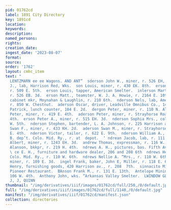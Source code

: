 ```yaml
---
pid: 01762cd
label: 1891 City Directory
key: 1891cd
location: 
keywords: 
description: 
named_persons: 
rights: 
creation_date: 
ingest_date: '2023-08-07'
format: 
source: 
order: '1762'
layout: cmhc_item
text: "                                                                      ARLES
  LENTZMARN ee ee Wagons. AND ANT”  sderson John W., miner, r. 526 EH, 3d.  erson
  J., lab, Harrison Red, Wks.  son Louis, miner, r. 430 EK. 8th.  erson Louis, miner,
  r. 509 E. 5th.  erson Louis, tapper, American Smelter.  inlerson Martin T., miner,
  r. 526 EB. 3d.  erson Matt., teamster, W. J. A. Howie, r. 2164 E. 10th.  ae Michael,
  cabinet mkr, Moynahan & Laughlin, r. 210 6th.  nderson Nels, lab, American Smelter,
  r. 850 W. Chestnut.  aderson Oscar, driver, Leadville Omnibus Co., 144 W. 4th.  mderson
  Patrick, lunch counter, 104 E. 2d.  dergon Peter, miner, r. 110 N. Alder.  anderson
  Peter, miner, r. 419 E. 4th.  aderson Peter, miner, r. Strayhorse Road, head E.
  4th.  erson Peter A., miner, r. 515 EH. 3d.  nderson Sophia Mrs., col’d, r. 1384
  W. 5th.  nderson Stephen, bartender, L. A. Johnson, r. 225 Harrison av.  iderson
  Swan F., miner, r. 433 KH. 2d.  aderson Swan M., miner, r. Strayhorse Road, head
  E. 4th.  nderson Victor, tailor, r. 622 E. 9th.  nderson William A., supt. B. &
  B. dep’t. Colo. Mid. Ry., r. at  depot.  ‘ ndrean Jacob, lab, r. 111 Oak.  ndreen
  Albert, miner, r. 1243 EH. 3d.  andrew Thomas, expressman, r. 116 W. Chestnut.  ndrews
  Alanson, bkkpr, r. 219 H. 4th.  ndrews A. H., pictures, bas. Fifth Avenue Hotel.
  \ ce E. H., furniture and hardware dealer, 206 and 208 6th  ndrews Henry F., jab,
  Colo. Mid. Ry., r. 110 W. 6th.  ndrews Nellie A. ”Mrs., r. 110 W. 6th,  ndrus Charles,
  miner, r. 109 E. 3d.  ingel Frank, baker, John E, Miller, r. 118 E. 6th.  FAngerman
  Henry, furnishing goods, 420 Harrison av., r. 208  7th.  sinnacito Michael, waiter,
  Pioneer Restaurant.  BAnson Frank M., r. 131 E. 13th.  Antelope Mining Co., office,
  106 W. 4th.  Anthony John, wks. “Arkansas Valley Smelter.  LWINDOW GLASS, vidi 24850.
  J, J, QUINN                           "
thumbnail: "/img/derivatives/iiif/images/01762cd/full/250,/0/default.jpg"
full: "/img/derivatives/iiif/images/01762cd/full/1140,/0/default.jpg"
manifest: "/img/derivatives/iiif/01762cd/manifest.json"
collection: directories
---
```

